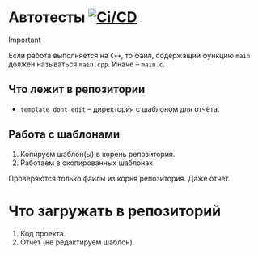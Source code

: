# Автотесты [![Ci/CD](../../actions/workflows/classroom.yml/badge.svg?branch=main&event=workflow_dispatch)](../../actions/workflows/classroom.yml)

> [!IMPORTANT]
> Если работа выполняется на `C++`, то файл, содержащий функцию `main` должен называться `main.cpp`. Иначе – `main.c`.

## Что лежит в репозитории

* `template_dont_edit` – директория с шаблоном для отчёта.

## Работа с шаблонами

1. Копируем шаблон(ы) в корень репозитория.
2. Работаем в скопированных шаблонах.

Проверяются только файлы из корня репозитория. Даже отчёт.

# Что загружать в репозиторий

1. Код проекта.
2. Отчёт (не редактируем шаблон).
